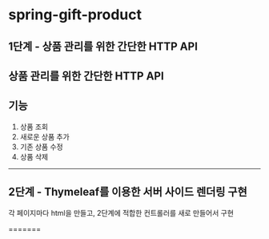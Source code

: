 # spring-gift-product

## 1단계 - 상품 관리를 위한 간단한 HTTP API
## 상품 관리를 위한 간단한 HTTP API

## 기능
1. 상품 조회
2. 새로운 상품 추가
3. 기존 상품 수정
4. 상품 삭제
---
## 2단계 - Thymeleaf를 이용한 서버 사이드 렌더링 구현
각 페이지마다 html을 만들고, 2단계에 적합한 컨트롤러를 새로 만들어서 구현

=======

